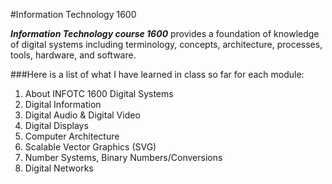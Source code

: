 #Information Technology 1600

_**Information Technology course 1600**_ provides a foundation of knowledge of digital systems including terminology, concepts, architecture, processes, tools, hardware, and software. 

###Here is a list of what I have learned in class so far for each module:
1. About INFOTC 1600 Digital Systems
2. Digital Information
3. Digital Audio & Digital Video
4. Digital Displays
5. Computer Architecture
6. Scalable Vector Graphics (SVG)
7. Number Systems, Binary Numbers/Conversions
8. Digital Networks